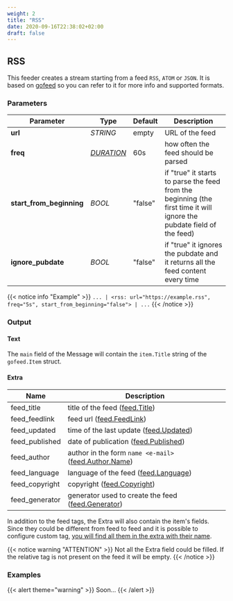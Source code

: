 ```yaml
---
weight: 2
title: "RSS"
date: 2020-09-16T22:38:02+02:00
draft: false
---
```


## RSS

This feeder creates a stream starting from a feed `RSS`, `ATOM` or `JSON`. 
It is based on [gofeed](https://github.com/mmcdole/gofeed) so you can refer to it for more info and supported formats.

### Parameters

 | Parameter | Type | Default | Description 
 | --- | --- | --- | --- |
 | **url** | _STRING_ | empty | URL of the feed |
 | **freq** | _[DURATION](https://golang.org/pkg/time/#ParseDuration)_ | 60s | how often the feed should be parsed |
 | **start_from_beginning** | _BOOL_ | "false" | if "true" it starts to parse the feed from the beginning (the first time it will ignore the pubdate field of the feed) |
 | **ignore_pubdate** | _BOOL_ | "false" | if "true" it ignores the pubdate and it returns all the feed content every time |
 
{{< notice info "Example" >}} 
`... | <rss: url="https://example.rss", freq="5s", start_from_beginning="false"> | ...`
{{< /notice >}}

### Output

#### Text

The `main` field of the Message will contain the `item.Title` string of the `gofeed.Item` struct.

#### Extra

| Name | Description |
| --- | --- |
| feed_title | title of the feed ([feed.Title](https://github.com/mmcdole/gofeed#default-mappings)) |
| feed_feedlink | feed url ([feed.FeedLink](https://github.com/mmcdole/gofeed#default-mappings)) |
| feed_updated | time of the last update ([feed.Updated](https://github.com/mmcdole/gofeed#default-mappings)) |
| feed_published | date of publication ([feed.Published](https://github.com/mmcdole/gofeed#default-mappings)) |
| feed_author | author in the form `name <e-mail>` ([feed.Author.Name](https://github.com/mmcdole/gofeed#default-mappings)) |
| feed_language | language of the feed ([feed.Language](https://github.com/mmcdole/gofeed#default-mappings)) |
| feed_copyright | copyright ([feed.Copyright](https://github.com/mmcdole/gofeed#default-mappings)) |
| feed_generator | generator used to create the feed ([feed.Generator](https://github.com/mmcdole/gofeed#default-mappings)) |

In addition to the feed tags, the Extra will also contain the item's fields. Since they could be different from feed to feed and it is possible to configure custom tag, <ins>you will find all them in the extra with their name</ins>. 

{{< notice warning "ATTENTION" >}} 
Not all the Extra field could be filled. If the relative tag is not present on the feed it will be empty.
{{< /notice >}}

### Examples

{{< alert theme="warning" >}}
Soon...
{{< /alert >}} 